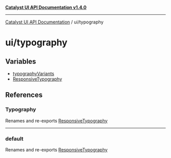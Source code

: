 [**Catalyst UI API Documentation v1.4.0**](../../README.md)

---

[Catalyst UI API Documentation](../../README.md) / ui/typography

# ui/typography

## Variables

- [typographyVariants](variables/typographyVariants.md)
- [ResponsiveTypography](variables/ResponsiveTypography.md)

## References

### Typography

Renames and re-exports [ResponsiveTypography](variables/ResponsiveTypography.md)

---

### default

Renames and re-exports [ResponsiveTypography](variables/ResponsiveTypography.md)
